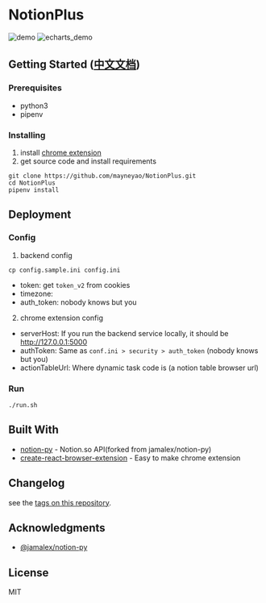 # NotionPlus

![demo](https://www.notion.so/image/https%3A%2F%2Fs3-us-west-2.amazonaws.com%2Fsecure.notion-static.com%2F0fe2c6e3-d91d-4d76-af29-9e2458d01b8a%2Fnotion_plus_demo.gif)
![echarts_demo](https://www.notion.so/image/https%3A%2F%2Fs3-us-west-2.amazonaws.com%2Fsecure.notion-static.com%2F57bba247-b40a-406d-84c8-819e44dbacf9%2Fnp-echarts-demo.gif?width=800)

## Getting Started ([中文文档](https://gine.me/posts/cc5deab1a79f443c919b41ec80a50b7d))

### Prerequisites

+ python3
+ pipenv


### Installing

1. install [chrome extension](https://chrome.google.com/webstore/detail/notionplus/mlmicgheiiebfodpmpgcekbhkeipeald)
2. get source code and install requirements
```
git clone https://github.com/mayneyao/NotionPlus.git
cd NotionPlus
pipenv install
```

## Deployment

### Config 

1. backend config 
```
cp config.sample.ini config.ini
```

+ token: get `token_v2` from  cookies 
+ timezone: 
+ auth_token: nobody knows but you

2. chrome extension config

+ serverHost: If you run the backend service locally, it should be http://127.0.0.1:5000
+ authToken: Same as `conf.ini > security > auth_token`  (nobody knows but you)
+ actionTableUrl: Where dynamic task code is (a notion table browser url)

### Run

```
./run.sh 
```

## Built With

* [notion-py](https://github.com/mayneyao/notion-py) - Notion.so API(forked from jamalex/notion-py)
* [create-react-browser-extension](https://github.com/gxvv/create-react-browser-extension) - Easy to make chrome extension


## Changelog

see the [tags on this repository](https://github.com/mayneyao/NotionPlus/tags). 

## Acknowledgments

* [@jamalex/notion-py](https://github.com/jamalex/notion-py)

## License
MIT
